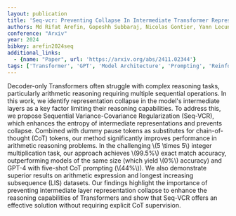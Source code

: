 ```yaml
---
layout: publication
title: 'Seq-vcr: Preventing Collapse In Intermediate Transformer Representations For Enhanced Reasoning'
authors: Md Rifat Arefin, Gopeshh Subbaraj, Nicolas Gontier, Yann Lecun, Irina Rish, Ravid Shwartz-ziv, Christopher Pal
conference: "Arxiv"
year: 2024
bibkey: arefin2024seq
additional_links:
  - {name: "Paper", url: 'https://arxiv.org/abs/2411.02344'}
tags: ['Transformer', 'GPT', 'Model Architecture', 'Prompting', 'Reinforcement Learning', 'Pretraining Methods']
---
```

Decoder-only Transformers often struggle with complex reasoning tasks,
particularly arithmetic reasoning requiring multiple sequential operations. In
this work, we identify representation collapse in the model's intermediate
layers as a key factor limiting their reasoning capabilities. To address this,
we propose Sequential Variance-Covariance Regularization (Seq-VCR), which
enhances the entropy of intermediate representations and prevents collapse.
Combined with dummy pause tokens as substitutes for chain-of-thought (CoT)
tokens, our method significantly improves performance in arithmetic reasoning
problems. In the challenging \\(5 \times 5\\) integer multiplication task, our
approach achieves \\(99.5%\\) exact match accuracy, outperforming models of the
same size (which yield \\(0%\\) accuracy) and GPT-4 with five-shot CoT prompting
(\\(44%\\)). We also demonstrate superior results on arithmetic expression and
longest increasing subsequence (LIS) datasets. Our findings highlight the
importance of preventing intermediate layer representation collapse to enhance
the reasoning capabilities of Transformers and show that Seq-VCR offers an
effective solution without requiring explicit CoT supervision.
